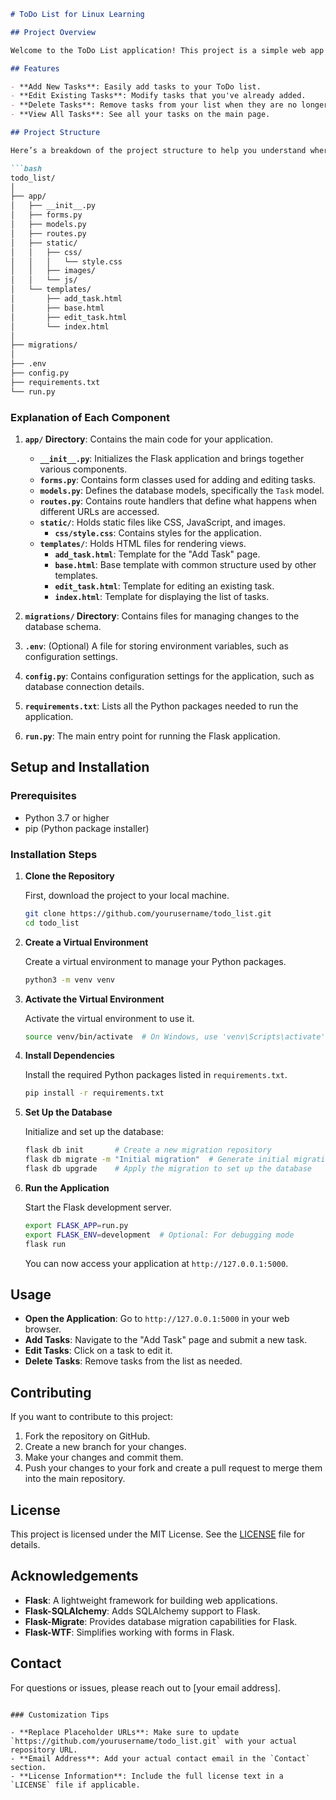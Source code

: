 
```markdown
# ToDo List for Linux Learning

## Project Overview

Welcome to the ToDo List application! This project is a simple web app built using Flask and Python. It helps you manage your tasks by allowing you to add, edit, and delete items from a list. This project is designed to teach the basics of web development with Flask.

## Features

- **Add New Tasks**: Easily add tasks to your ToDo list.
- **Edit Existing Tasks**: Modify tasks that you've already added.
- **Delete Tasks**: Remove tasks from your list when they are no longer needed.
- **View All Tasks**: See all your tasks on the main page.

## Project Structure

Here’s a breakdown of the project structure to help you understand where everything is:

```bash
todo_list/
│
├── app/
│   ├── __init__.py
│   ├── forms.py
│   ├── models.py
│   ├── routes.py
│   ├── static/
│   │   ├── css/
│   │   │   └── style.css
│   │   ├── images/
│   │   └── js/
│   └── templates/
│       ├── add_task.html
│       ├── base.html
│       ├── edit_task.html
│       └── index.html
│
├── migrations/
│
├── .env
├── config.py
├── requirements.txt
└── run.py
```

### Explanation of Each Component

1. **`app/` Directory**: Contains the main code for your application.
   - **`__init__.py`**: Initializes the Flask application and brings together various components.
   - **`forms.py`**: Contains form classes used for adding and editing tasks.
   - **`models.py`**: Defines the database models, specifically the `Task` model.
   - **`routes.py`**: Contains route handlers that define what happens when different URLs are accessed.
   - **`static/`**: Holds static files like CSS, JavaScript, and images.
     - **`css/style.css`**: Contains styles for the application.
   - **`templates/`**: Holds HTML files for rendering views.
     - **`add_task.html`**: Template for the "Add Task" page.
     - **`base.html`**: Base template with common structure used by other templates.
     - **`edit_task.html`**: Template for editing an existing task.
     - **`index.html`**: Template for displaying the list of tasks.

2. **`migrations/` Directory**: Contains files for managing changes to the database schema.

3. **`.env`**: (Optional) A file for storing environment variables, such as configuration settings.

4. **`config.py`**: Contains configuration settings for the application, such as database connection details.

5. **`requirements.txt`**: Lists all the Python packages needed to run the application. 

6. **`run.py`**: The main entry point for running the Flask application.

## Setup and Installation

### Prerequisites

- Python 3.7 or higher
- pip (Python package installer)

### Installation Steps

1. **Clone the Repository**

   First, download the project to your local machine.

   ```bash
   git clone https://github.com/yourusername/todo_list.git
   cd todo_list
   ```

2. **Create a Virtual Environment**

   Create a virtual environment to manage your Python packages.

   ```bash
   python3 -m venv venv
   ```

3. **Activate the Virtual Environment**

   Activate the virtual environment to use it.

   ```bash
   source venv/bin/activate  # On Windows, use 'venv\Scripts\activate'
   ```

4. **Install Dependencies**

   Install the required Python packages listed in `requirements.txt`.

   ```bash
   pip install -r requirements.txt
   ```

5. **Set Up the Database**

   Initialize and set up the database:

   ```bash
   flask db init       # Create a new migration repository
   flask db migrate -m "Initial migration"  # Generate initial migration script
   flask db upgrade    # Apply the migration to set up the database
   ```

6. **Run the Application**

   Start the Flask development server.

   ```bash
   export FLASK_APP=run.py
   export FLASK_ENV=development  # Optional: For debugging mode
   flask run
   ```

   You can now access your application at `http://127.0.0.1:5000`.

## Usage

- **Open the Application**: Go to `http://127.0.0.1:5000` in your web browser.
- **Add Tasks**: Navigate to the "Add Task" page and submit a new task.
- **Edit Tasks**: Click on a task to edit it.
- **Delete Tasks**: Remove tasks from the list as needed.

## Contributing

If you want to contribute to this project:

1. Fork the repository on GitHub.
2. Create a new branch for your changes.
3. Make your changes and commit them.
4. Push your changes to your fork and create a pull request to merge them into the main repository.

## License

This project is licensed under the MIT License. See the [LICENSE](LICENSE) file for details.

## Acknowledgements

- **Flask**: A lightweight framework for building web applications.
- **Flask-SQLAlchemy**: Adds SQLAlchemy support to Flask.
- **Flask-Migrate**: Provides database migration capabilities for Flask.
- **Flask-WTF**: Simplifies working with forms in Flask.

## Contact

For questions or issues, please reach out to [your email address].

```

### Customization Tips

- **Replace Placeholder URLs**: Make sure to update `https://github.com/yourusername/todo_list.git` with your actual repository URL.
- **Email Address**: Add your actual contact email in the `Contact` section.
- **License Information**: Include the full license text in a `LICENSE` file if applicable.

